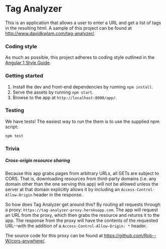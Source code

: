 # Tag Analyzer

This is an application that allows a user to enter a URL and get a list of
tags in the resulting html. A sample of this project can be found at http://www.davidkwlam.com/tag-analyzer/.

### Coding style

As much as possible, this project adheres to coding style outlined in the [Angular 1 Style Guide](https://github.com/johnpapa/angular-styleguide/blob/master/a1/README.md).

### Getting started

1. Install the dev and front-end dependencies by running `npm install`.
2. Serve the assets by running `npm start`.
3. Browse to the app at `http://localhost:8000/app/`.

### Testing

We have tests! The easiest way to run the them is to use the supplied npm script:

```shell
npm test
```

### Trivia

##### Cross-origin resource sharing

Because this app grabs pages from arbitrary URLs, all GETs are subject to CORS. That is, downloading resources from third-party domains (i.e. any domain other than the one serving this app) will not be allowed unless the server at that domain explicitly allows it by including an `Access-Control-Allow-Origin` header in the response.

So how does Tag Analyzer get around this? By routing all requests through a proxy: `https://tag-analyzer-proxy.herokuapp.com`. The app will request an URL from the proxy, which then grabs the resource and returns it to the app. The response from the proxy will have the contents of the requested URL--with the addition of a `Access-Control-Allow-Origin: *` header.

The source code for this proxy can be found at https://github.com/Rob--W/cors-anywhere/.
